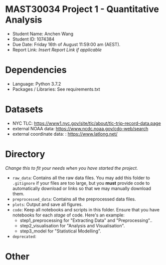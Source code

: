 # MAST30034 Project 1 - Quantitative Analysis
- Student Name: Anchen Wang
- Student ID: 1074384
- Due Date: Friday 16th of August 11:59:00 am (AEST).
- Report Link: _Insert Report Link if applicable_

# Dependencies
- Language: Python 3.7.2
- Packages / Libraries: See requirements.txt

# Datasets
- NYC TLC: https://www1.nyc.gov/site/tlc/about/tlc-trip-record-data.page
- external NOAA data: https://www.ncdc.noaa.gov/cdo-web/search
- external coordinate data: :  https://www.latlong.net/

# Directory
_Change this to fit your needs when you have started the project._
- `raw_data`: Contains all the raw data files. You may add this folder to `.gitignore` if your files are too large, but you **must** provide code to automatically download or links so that we may manually download them. 
- `preprocessed_data`: Contains all the preprocessed data files. 
- `plots`: Output and save all figures.
- `code`: Keep all notebooks and scripts in this folder. Ensure that you have notebooks for each _stage_ of code. Here's an example:
    - step1_preprocessing for "Extracting Data" and "Preprocessing"..
    - step2_visualisation for "Analysis and Visualisation".
    - step3_model for "Statistical Modelling".
- `deprecated`: 

# Other
